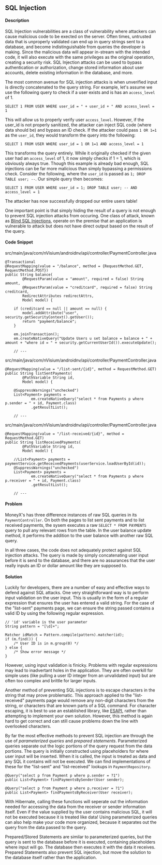 ## SQL Injection

#### Description

SQL Injection vulnerabilities are a class of vulnerability where attackers can cause malicious code to be exected on the server. Often times, untrusted data that is unproperly validated can end up in query strings sent to a database, and become indistinguishable from queries the developer is making. Since the malicious data will appear in-stream with the intended code, it will also execute with the same privileges as the original operation, creating a security risk. SQL Injection attacks can be used to bypass authentication or authorization, change stored information about user accounts, delete existing information in the database, and more.

The most common avenue for SQL injection attacks is when unverified input is directly concatenated to the query string. For example, let's assume we use the following query to check if a user exists and is has an ```access_level``` of 1.

```
SELECT 1 FROM USER WHERE user_id = " + user_id + " AND access_level = 1
```

This will allow us to properly verify user ```access_level```. However, if the user_id is not properly sanitized, the attacker can inject SQL code (where data should be) and bypass an ID check. If the attacker could pass ```1 OR 1=1``` as the ```user_id```, they would transform the query into the following:

```
SELECT 1 FROM USER WHERE user_id = 1 OR 1=1 AND access_level = 1
```

This transforms the query entirely. While it originally checked if the given user had an ```access_level``` of 1, it now simply checks if 1 = 1, which is obviously always true. Though this example is already bad enough, SQL injections can be far more malicious than simply bypassing a permissions check. Consider the following, where the ```user_id``` is passed as ```1; DROP TABLE user; --```. Our simple query then becomes:

```
SELECT 1 FROM USER WHERE user_id = 1; DROP TABLE user; -- AND access_level = 1
```

The attacker has now successfully dropped our entire users table!

One important point is that simply hiding the result of a query is not enough to prevent SQL injection attacks from occuring. One class of attack, known as [Blind SQL Injections](https://www.owasp.org/index.php/Blind_SQL_Injection), operate on the premise that an application is vulnerable to attack but does not have direct output based on the result of the query.

#### Code Snippet

src/main/java/com/nVisium/androidnv/api/controller/PaymentController.java

```
@Transactional
@RequestMapping(value = "/balance", method = {RequestMethod.GET, RequestMethod.POST})
public String balance(
		@RequestParam(value = "amount", required = false) String amount,
		@RequestParam(value = "creditcard", required = false) String creditcard,
		RedirectAttributes redirectAttrs,
		Model model) {
	
	if (creditcard == null || amount == null) {
		model.addAttribute("user", security.getSecurityContext().getUser());
		return "payment/balance";
	}

	em.joinTransaction();
	em.createNativeQuery("Update Users u set balance = balance + " + amount + "where id = " + security.getCurrentUserId()).executeUpdate();
	
	// ---
```
src/main/java/com/nVisium/androidnv/api/controller/PaymentController.java

```
@RequestMapping(value = "/list-sent/{id}", method = RequestMethod.GET)
public String listSentPayments(
		@PathVariable String id,
		Model model) {
	
	@SuppressWarnings("unchecked")
	List<Payment> payments = 
			em.createNativeQuery("select * from Payments p where p.sender = " + id, Payment.class)
			.getResultList();
		
	// ---
```
src/main/java/com/nVisium/androidnv/api/controller/PaymentController.java

```
@RequestMapping(value = "/list-received/{id}", method = RequestMethod.GET)
public String listReceivedPayments(
		@PathVariable String id,
		Model model) {
	
	//List<Payment> payments = paymentService.getReceivedPayments(userService.loadUserById(id));
	@SuppressWarnings("unchecked")
	List<Payment> payments = 
			em.createNativeQuery("select * from Payments p where p.receiver = " + id, Payment.class)
			.getResultList();
			
	// ---
```

#### Problem

MoneyX's has three difference instances of raw SQL queries in its ```PaymentController```. On both the pages to list sent payments and to list received payments, the sysem executes a raw ```SELECT * FROM PAYMENTS``` query to pull any relevant rows from the table. In the user balance update method, it performs the addition to the user balance with another raw SQL query.

In all three cases, the code does not adequately protect against SQL injection attacks. The query is made by simply concatenating user input before it is send to the database, and there are no assurances that the user really inputs an ID or dollar amount like they are supposed to.

#### Solution

Luckily for developers, there are a number of easy and effective ways to defend against SQL attacks. One very straightforward way is to perform input validation on the user input. This is usually in the form of a regular expression that ensures the user has entered a valid string. For the case of the "list-sent" payments page, we can ensure the string passed contains a valid ID by using the following regular expression.

```
// 'id' variable is the user parameter
String pattern = "[\d]+";

Matcher idMatch = Pattern.compile(pattern).matcher(id);
if (m.find()) {
	/* User ID is in m.group(0) */
} else {
	/* Show error message */
}

```

However, using input validation is finicky. Problems with regular expressions may lead to inadvertant holes in the application. They are often overkill for simple uses (like pulling a user ID integer from an unvalidated input) but are often too complex and brittle for larger inputs.

Another method of preventing SQL injections is to escape characters in the string that may prove problematic. This approach applied to the "list-received" payments page would remove any non-digit characters from the string, or characters that are known parts of a SQL command. For character escaping, it is best to use an established library, like [ESAPI](https://www.owasp.org/index.php/ESAPI), rather than attempting to implement your own solution. However, this method is again hard to get correct and can still cause problems down the line with overlooked characters.

By far the most effective methods to prevent SQL injection are through the use of *parameterized queries* and *prepared statements*. Parameterized queries separate out the logic portions of the query request from the data portions. The query is initially constructed using placeholders for where user input will be inserted. When it is called, the input is treated as data and any SQL it contains will not be executed. We can find implementations of these for the "list-sent" and "list-received" lookups in ```PaymentRepository```.

```
@Query("select p from Payment p where p.sender = ?1")
public List<Payment> findPaymentsBySender(User sender);

@Query("select p from Payment p where p.receiver = ?1")
public List<Payment> findPaymentsByReceiver(User receiver);
```

With Hibernate, calling these functions will seperate out the information needed for accessing the data from the receiver or sender information itself. Even if the value supplied by the user contains malicious SQL, it will not be executed because it is treated like data! Using parameterized queries can also help make your code more organized, because it separates out the query from the data passed to the query.

Prepared/Stored Statements are similar to parameterized queries, but the query is sent to the database before it is executed, containing placeholders where input will go. The database then executes it with the data it receives. Prepared Statements also prevent SQL injection, but move the solution to the database itself rather than the application.